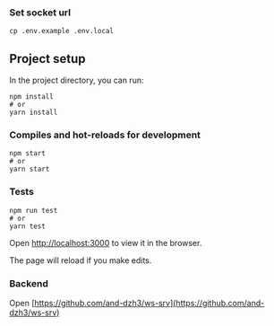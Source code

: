 ### Set socket url

```
cp .env.example .env.local
```

## Project setup

In the project directory, you can run:

```
npm install
# or
yarn install
```

### Compiles and hot-reloads for development

```
npm start
# or
yarn start
```

### Tests

```
npm run test
# or
yarn test
```

Open [http://localhost:3000](http://localhost:3000) to view it in the browser.

The page will reload if you make edits.

### Backend

Open [https://github.com/and-dzh3/ws-srv](https://github.com/and-dzh3/ws-srv)

